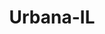 ---
title: Urbana-IL
slug: urbana-il
f_state:
- cms/state/illinois.md
f_locations:
- cms/payday-loan/advance-america-1701.md
- cms/payday-loan/check-go-9738.md
- cms/payday-loan/dollar-mart-16073.md
- cms/payday-loan/quick-cash-inc-25029.md
- cms/payday-loan/royce-financial-26109.md
updated-on: '2024-05-30T13:41:28.615Z'
created-on: '2024-05-30T13:41:28.615Z'
published-on: '2024-05-30T13:54:32.469Z'
f_city: Urbana
layout: '[city].html'
tags: city
---